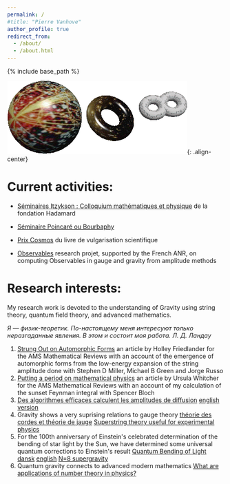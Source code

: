 ```yaml
---
permalink: /
#title: "Pierre Vanhove"
author_profile: true
redirect_from: 
  - /about/
  - /about.html
---
```


{% include base_path %}

![string](/assets/images/string.gif){: .align-center}


Current activities:
====
* [Séminaires Itzykson : Colloquium mathématiques et physique](https://www.fondation-hadamard.fr/fr/programmes/les-programmes-thematiques/physique-math/seminaire-itzykson/) de la fondation Hadamard

* [Séminaire Poincaré ou Bourbaphy](https://seminaire-poincare.pages.math.cnrs.fr)

* [Prix Cosmos](http://prixcosmos.github.io/) du livre de vulgarisation scientifique

* [Observables](https://observables.pages.math.cnrs.fr/) research projet, supported by the French ANR, on computing Observables in gauge and gravity from amplitude methods


Research interests:
=====
My research work is devoted to the understanding of Gravity using string theory, quantum field theory, and advanced mathematics.

*Я — физик-теоретик. По-настоящему меня интересуют только неразгаданные явления. В этом и состоит моя работа. Л. Д. Ландау*

1. [Strung Out on Automorphic Forms](https://mathvoices.ams.org/featurecolumn/2024/11/01/strung-out-on-automorphic-forms/) an article by Holley Friedlander for the AMS Mathematical Reviews with an account of the emergence of automorphic forms from the low-energy expansion of the string amplitude done with Stephen D Miller, Michael B Green and Jorge Russo
1. [Putting a period on mathematical physics](https://mathvoices.ams.org/featurecolumn/2023/07/01/period-math-physics/) an article by Ursula Whitcher for the AMS Mathematical Reviews with an account of my calculation of the sunset Feynman integral with Spencer Bloch
1. [Des algorithmes efficaces calculent les amplitudes de diffusion](https://www.cea.fr/drf/Pages/Actualites/En-direct-des-labos/2023/des-algorithmes-efficaces-calculent-les-amplitudes-de-diffusion.aspx) [english version](https://www.ipht.fr/en/Phocea/Vie_des_labos/News/index.php?id_news=1260)
1. Gravity shows a very suprising relations to gauge theory [théorie des cordes et théorie de jauge](http://www.rtflash.fr/theorie-cordes-enfin-utilisee-en-pratique/article) [Superstring theory useful for experimental physics](https://phys.org/news/2009-10-superstring-theory-experimental-physics.html)
1. For the 100th anniversary of Einstein's celebrated determination of the bending of star light by the Sun, we have determined some universal quantum corrections to Einstein's result [Quantum Bending of Light](http://physics.aps.org/synopsis-for/10.1103/PhysRevLett.114.061301)  [dansk](http://videnskab.dk/miljo-naturvidenskab/danske-forskere-beregner-lysets-bojning-med-kvantefysik) [english](http://sciencenordic.com/scientists-calculate-diffraction-light-quantum-physics) [N=8 supergravity](http://www.futura-sciences.com/magazines/matiere/infos/actu/d/physique-supergravite-elle-bonne-theorie-gravitation-quantique-19338/)
1. Quantum gravity connects to advanced modern mathematics  [What are applications of number theory in physics?](https://math.stackexchange.com/questions/462216/what-are-applications-of-number-theory-in-physics)
